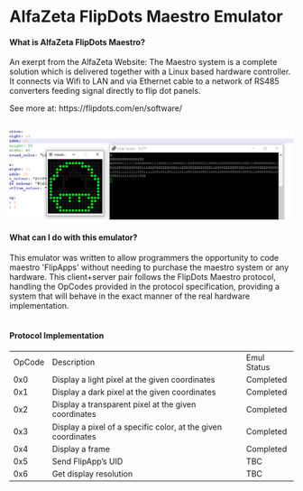 # AlfaZeta FlipDots Maestro Emulator

#### What is AlfaZeta FlipDots Maestro? 
<p>An exerpt from the AlfaZeta Website: The Maestro system is a complete solution which is delivered together with a Linux based hardware controller. It connects via Wifi to LAN and via Ethernet cable to a network of RS485 converters feeding signal directly to flip dot panels.</p>
See more at: https://flipdots.com/en/software/
<br/><br/>

![Mushroom](Docs/images/mushroom.png)

#### What can I do with this emulator?
This emulator was written to allow programmers the opportunity to code maestro 'FlipApps' without needing to purchase the maestro system or any hardware.  This client+server pair follows the FlipDots Maestro protocol, handling the OpCodes provided in the protocol specification, providing a system that will behave in the exact manner of the real hardware implementation.
<br/><br/>

#### Protocol Implementation
<table>
  <tr><td>OpCode</td><td>Description</td><td>Emul Status</td></tr>
  <tr><td>0x0</td><td>Display a light pixel at the given coordinates</td><td>Completed</td></tr>
  <tr><td>0x1</td><td>Display a dark pixel at the given coordinates</td><td>Completed</td></tr>
  <tr><td>0x2</td><td>Display a transparent pixel at the given coordinates</td><td>Completed</td></tr>
  <tr><td>0x3</td><td>Display a pixel of a specific color, at the given coordinates</td><td>Completed</td></tr>
  <tr><td>0x4</td><td>Display a frame</td><td>Completed</td></tr>
  <tr><td>0x5</td><td>Send FlipApp’s UID</td><td>TBC</td></tr>
  <tr><td>0x6</td><td>Get display resolution</td><td>TBC</td></tr>
</table>
